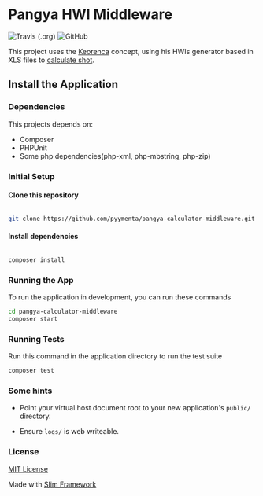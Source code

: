 # Pangya HWI Middleware

![Travis (.org)](https://img.shields.io/travis/pyymenta/pangya-calculator-middleware)
![GitHub](https://img.shields.io/github/license/pyymenta/pangya-calculator-middleware)

This project uses the [Keorenca](https://kyorenca.wordpress.com/2013/01/27/geradores-calculadora-e-consideracoes-sobre-calculos/) concept, using his HWIs generator based in XLS files to [calculate shot](https://www.youtube.com/watch?v=uVhy7aj_Akg).

## Install the Application

### Dependencies

This projects depends on:

- Composer
- PHPUnit
- Some php dependencies(php-xml, php-mbstring, php-zip)

### Initial Setup

#### Clone this repository

```sh

git clone https://github.com/pyymenta/pangya-calculator-middleware.git

```

#### Install dependencies

```sh

composer install

```

### Running the App

To run the application in development, you can run these commands

```sh
cd pangya-calculator-middleware
composer start
```

### Running Tests

Run this command in the application directory to run the test suite

```sh
composer test
```

### Some hints

- Point your virtual host document root to your new application's `public/` directory.

- Ensure `logs/` is web writeable.

### License

[MIT License](./LICENSE)

Made with [Slim Framework](http://www.slimframework.com/)
